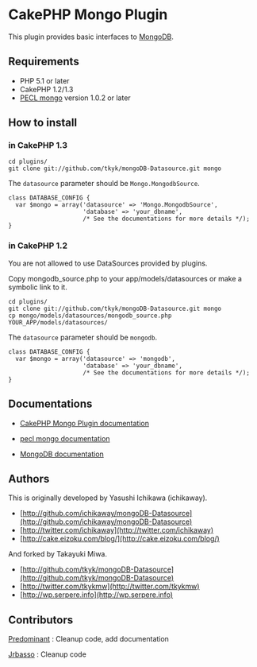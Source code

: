 # CakePHP Mongo Plugin

This plugin provides basic interfaces to [MongoDB](http://www.mongodb.org/display/DOCS/Home).

## Requirements

-  PHP 5.1 or later
-  CakePHP 1.2/1.3
-  [PECL mongo](http://pecl.php.net/package/mongo) version 1.0.2 or later


## How to install

### in CakePHP 1.3

    cd plugins/
    git clone git://github.com/tkyk/mongoDB-Datasource.git mongo

The `datasource` parameter should be `Mongo.MongodbSource`.

    class DATABASE_CONFIG {
      var $mongo = array('datasource' => 'Mongo.MongodbSource',
                         'database' => 'your_dbname',
                         /* See the documentations for more details */);
    }

### in CakePHP 1.2

You are not allowed to use DataSources provided by plugins.

Copy mongodb_source.php to your app/models/datasources or make a symbolic link to it.

    cd plugins/
    git clone git://github.com/tkyk/mongoDB-Datasource.git mongo
    cp mongo/models/datasources/mongodb_source.php YOUR_APP/models/datasources/

The `datasource` parameter should be `mongodb`.

    class DATABASE_CONFIG {
      var $mongo = array('datasource' => 'mongodb',
                         'database' => 'your_dbname',
                         /* See the documentations for more details */);
    }

## Documentations

- [CakePHP Mongo Plugin documentation](http://wiki.github.com/tkyk/mongoDB-Datasource/)

- [pecl mongo documentation](http://php.net/mongo)

- [MongoDB documentation](http://www.mongodb.org/display/DOCS/Home)


## Authors

This is originally developed by Yasushi Ichikawa (ichikaway).

-  [http://github.com/ichikaway/mongoDB-Datasource](http://github.com/ichikaway/mongoDB-Datasource)
-  [http://twitter.com/ichikaway](http://twitter.com/ichikaway)
-  [http://cake.eizoku.com/blog/](http://cake.eizoku.com/blog/)

And forked by Takayuki Miwa.

-  [http://github.com/tkyk/mongoDB-Datasource](http://github.com/tkyk/mongoDB-Datasource)
-  [http://twitter.com/tkykmw](http://twitter.com/tkykmw)
-  [http://wp.serpere.info](http://wp.serpere.info)


## Contributors

[Predominant](http://github.com/predominant/) : Cleanup code, add documentation

[Jrbasso](http://github.com/jrbasso/) : Cleanup code
